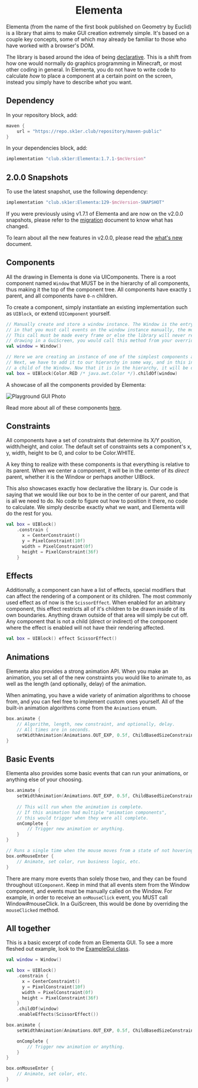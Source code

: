 <div align="center">

# Elementa

</div>

Elementa (from the name of the first book published on Geometry by Euclid) is a library
that aims to make GUI creation extremely simple. It's based on a couple key concepts, some of which
may already be familiar to those who have worked with a browser's DOM.

The library is based around the idea of being [declarative](https://en.wikipedia.org/wiki/Declarative_programming).
This is a shift from how one would normally do graphics programming in Minecraft, or most other coding in general.
In Elementa, you do not have to write code to calculate _how_ to place a component at a certain point on the screen,
instead you simply have to describe _what_ you want.

## Dependency

In your repository block, add:
```groovy
maven {
    url = "https://repo.sk1er.club/repository/maven-public"
}
```

In your dependencies block, add:

```groovy
implementation "club.sk1er:Elementa:1.7.1-$mcVersion"
```

## 2.0.0 Snapshots

To use the latest snapshot, use the following dependency:

```groovy
implementation "club.sk1er:Elementa:129-$mcVersion-SNAPSHOT"
```

If you were previously using v1.7.1 of Elementa and are now on the v2.0.0 snapshots, please refer to the
[migration](docs/migration.md) document to know what has changed.

To learn about all the new features in v2.0.0, please read the [what's new](docs/whatsnew.md) document.

## Components

All the drawing in Elementa is done via UIComponents. There is a root component named `Window`
that MUST be in the hierarchy of all components, thus making it the top of the component tree. 
All components have exactly `1` parent, and all components have `0-n` children.

To create a component, simply instantiate an existing implementation such as `UIBlock`, 
or extend `UIComponent` yourself.

```kotlin
// Manually create and store a window instance. The Window is the entry point for Elementa's event system,
// in that you must call events on the window instance manually, the most common of which would be Window#draw.
// This call must be made every frame or else the library will never render your components. In the case of
// drawing in a GuiScreen, you would call this method from your overriden GuiScreen#drawScreen method.
val window = Window()

// Here we are creating an instance of one of the simplest components available, a UIBlock.
// Next, we have to add it to our hierarchy in some way, and in this instance we want it to be
// a child of the Window. Now that it is in the hierarchy, it will be drawn when we render our Window.
val box = UIBlock(Color.RED /* java.awt.Color */).childOf(window)
```

A showcase of all the components provided by Elementa:

![Playground GUI Photo](https://i.imgur.com/z9eJPik.png)

Read more about all of these components [here](docs/components.md).

## Constraints

All components have a set of constraints that determine its X/Y position, width/height, and color.
The default set of constraints sets a component's x, y, width, height to be 0, and color to be Color.WHITE.

A key thing to realize with these components is that everything is relative to its parent. When we
center a component, it will be in the center of its _direct_ parent, whether it is the Window or
perhaps another UIBlock.

This also showcases exactly how declarative the library is. Our code is saying that we would like our box
to be in the center of our parent, and that is all we need to do. No code to figure out how to position it there,
no code to calculate. We simply describe exactly what we want, and Elementa will do the rest for you.

```kotlin
val box = UIBlock()
    .constrain {
      x = CenterConstraint()
      y = PixelConstraint(10f)
      width = PixelConstraint(0f)
      height = PixelConstraint(36f)
    }
```

## Effects

Additionally, a component can have a list of effects, special modifiers that can affect the rendering of
a component or its children. The most commonly used effect as of now is the `ScissorEffect`. When enabled for
an arbitrary component, this effect restricts all of it's children to be drawn inside of its own boundaries.
Anything drawn outside of that area will simply be cut off. Any component that is not a child (direct or indirect)
of the component where the effect is enabled will not have their rendering affected.

```kotlin
val box = UIBlock() effect ScissorEffect()
```

## Animations

Elementa also provides a strong animation API. When you make an animation, you set all of the
new constraints you would like to animate to, as well as the length (and optionally, delay)
of the animation.

When animating, you have a wide variety of animation algorithms to choose from, and you can
feel free to implement custom ones yourself. All of the built-in animation algorithms come from
the `Animations` enum.

```kotlin
box.animate {
    // Algorithm, length, new constraint, and optionally, delay.
    // All times are in seconds.
    setWidthAnimation(Animations.OUT_EXP, 0.5f, ChildBasedSizeConstraint(2f))
}
``` 

## Basic Events

Elementa also provides some basic events that can run your animations, or anything else of your choosing.

```kotlin
box.animate {
    setWidthAnimation(Animations.OUT_EXP, 0.5f, ChildBasedSizeConstraint(2f))
    
    // This will run when the animation is complete.
    // If this animation had multiple "animation components",
    // this would trigger when they were all complete.
    onComplete {
        // Trigger new animation or anything.    
    }
}

// Runs a single time when the mouse moves from a state of not hovering to hovering.
box.onMouseEnter {
    // Animate, set color, run business logic, etc.
}
```

There are many more events than solely those two, and they can be found throughout `UIComponent`.
Keep in mind that all events stem from the Window component, and events must be manually
called on the Window. For example, in order to receive an `onMouseClick` event,
you MUST call Window#mouseClick. In a GuiScreen, this would be done by overriding the `mouseClicked`
method.

## All together

This is a basic excerpt of code from an Elementa GUI. To see a more fleshed out
example, look to the [ExampleGui class](src/main/java/com/example/examplemod/ExampleGui.kt).

```kotlin
val window = Window()

val box = UIBlock()
    .constrain {
      x = CenterConstraint()
      y = PixelConstraint(10f)
      width = PixelConstraint(0f)
      height = PixelConstraint(36f)
    }
    .childOf(window)
    .enableEffects(ScissorEffect())

box.animate {
    setWidthAnimation(Animations.OUT_EXP, 0.5f, ChildBasedSizeConstraint(2f))

    onComplete {
        // Trigger new animation or anything.    
    }
}

box.onMouseEnter {
    // Animate, set color, etc.
}
```
